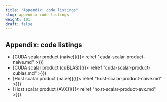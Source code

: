 ```yaml
---
title: "Appendix: code listings"
slug: appendix-code-listings
weight: 101
draft: false
---
```

## Appendix: code listings

- [CUDA scalar product (naive)]({{< relref "cuda-scalar-product-naive.md" >}})
- [CUDA scalar product (cuBLAS)]({{< relref "cuda-scalar-product-cublas.md" >}})
- [Host scalar product (naive)]({{< relref "host-scalar-product-naive.md" >}})
- [Host scalar product (AVX)]({{< relref "host-scalar-product-avx.md" >}})